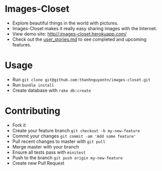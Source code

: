 Images-Closet
=============
- Explore beautiful things in the world with pictures.
- Images-Closet makes it really easy sharing images with the Internet.
- View demo site: [http//:images-closet.herokuapp.com/](http//:images-closet.herokuapp.com/)
- Check out the [user_stories.md](https://github.com/thanhnguyentn/images-closet/blob/master/user_stories.md) to see completed and upcoming features.

Usage
======
- Run `git clone git@github.com:thanhnguyentn/images-closet.git`
- Run `bundle install`
- Create database with `rake db:create`

Contributing
============
- Fork it
- Create your feature branch `git checkout -b my-new-feature`
- Commit your changes `git commit -am 'Add some feature'`
- Pull recent changes to master with `git pull`
- Merge master with your branch
- Ensure all tests pass with `minitest`
- Push to the branch `git push origin my-new-feature`
- Create new Pull Request

